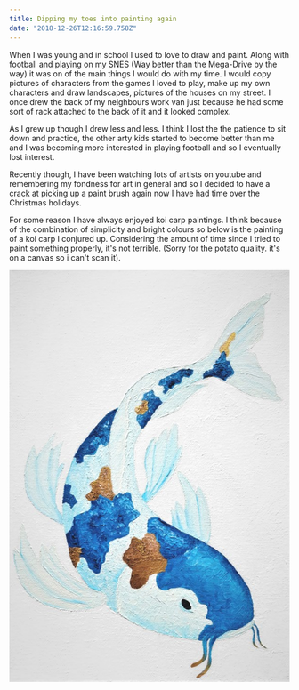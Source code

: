 ```yaml
---
title: Dipping my toes into painting again
date: "2018-12-26T12:16:59.758Z"
---
```


When I was young and in school I used to love to draw and paint. Along with football and playing on my SNES (Way better than the Mega-Drive by the way) it was on of the main things I would do with my time. I would copy pictures of characters from the games I loved to play, make up my own characters and draw landscapes, pictures of the houses on my street. I once drew the back of my neighbours work van just because he had some sort of rack attached to the back of it and it looked complex.

As I grew up though I drew less and less. I think I lost the the patience to sit down and practice, the other arty kids started to become better than me and I was becoming more interested in playing football and so I eventually lost interest.

Recently though, I have been watching lots of artists on youtube and remembering my fondness for art in general and so I decided to have a crack at picking up a paint brush again now I have had time over the Christmas holidays. 

For some reason I have always enjoyed koi carp paintings. I think because of the combination of simplicity and bright colours so below is the painting of a koi carp I conjured up. Considering the amount of time since I tried to paint something properly, it's not terrible. (Sorry for the potato quality. it's on a canvas so i can't scan it).

![Blue and Gold Koi Carp painted by Dave Elliott](./koi_blue_min.jpg)